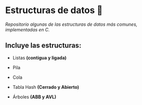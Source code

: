 # Estructuras de datos 🚀

_Repositorio algunas de las estructuras de datos más comunes, implementadas en C._

## Incluye las estructuras:

* Listas **(contigua y ligada)**

* Pila

* Cola

* Tabla Hash **(Cerrado y Abierto)**

* Árboles **(ABB y AVL)**
